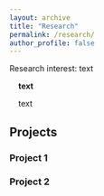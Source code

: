 ```yaml
---
layout: archive
title: "Research"
permalink: /research/
author_profile: false
---
```



Research interest: text

&nbsp;&nbsp;&nbsp; **text**

&nbsp;&nbsp;&nbsp; text

## Projects

### Project 1

### Project 2
